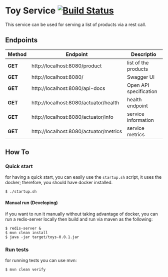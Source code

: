 # Toy Service [![Build Status](https://github.com/SiamandMaroufi/toys-produc-service/workflows/Java%20CI%20with%20Maven/badge.svg)](https://github.com/SiamandMaroufi/toys-produc-service/actions)


This service can be used for serving a list of products via a rest call.

## Endpoints

 |Method|Endpoint|Descriptio|
 |------|-------|-----|
 |**GET**|http://localhost:8080/product| list of the products|
 |**GET**|http://localhost:8080/| Swagger UI |
 |**GET**|http://localhost:8080/api-docs| Open API specification |
 |**GET**|http://localhost:8080/actuator/health| health endpoint |
 |**GET**|http://localhost:8080/actuator/info| service information |
 |**GET**|http://localhost:8080/actuator/metrics| service metrics |
 
## How To

### Quick start

for having a quick start, you can easily use the `startup.sh` script, it uses the docker; 
therefore, you should have docker installed.

```
$ ./startup.sh
```

#### Manual run (Developing)
if you  want to run it manually without taking advantage of docker, you can 
run a redis-server locally then build and run via maven as the following:
```
$ redis-server &
$ mvn clean install
$ java -jar target/toys-0.0.1.jar
``` 

 ### Run tests
 
 for running tests you can use mvn:
 
 ```
$ mvn clean verify
```
